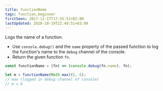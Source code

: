 ```yaml
---
title: functionName
tags: function,beginner
firstSeen: 2017-12-17T17:55:51+02:00
lastUpdated: 2020-10-19T22:49:51+03:00
---
```


Logs the name of a function.

- Use `console.debug()` and the `name` property of the passed function to log the function's name to the `debug` channel of the console.
- Return the given function `fn`.

```js
const functionName = (fn) => (console.debug(fn.name), fn);
```

```js
let m = functionName(Math.max)(5, 6);
// max (logged in debug channel of console)
// m = 6
```
